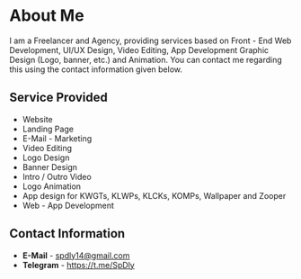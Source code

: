 ﻿# About Me
I am a Freelancer and Agency, providing services based on Front - End Web Development, UI/UX Design, Video Editing, App Development Graphic Design (Logo, banner, etc.) and Animation. You can contact me regarding this using the contact information given below.
## Service Provided
 - Website
 - Landing Page
 - E-Mail - Marketing
 - Video Editing
 - Logo Design
 - Banner Design
 - Intro / Outro Video
 - Logo Animation
 - App design for KWGTs, KLWPs, KLCKs, KOMPs, Wallpaper and Zooper
 - Web - App Development

## Contact Information

 - **E-Mail** - <spdly14@gmail.com>
 - **Telegram** - <https://t.me/SpDly>

